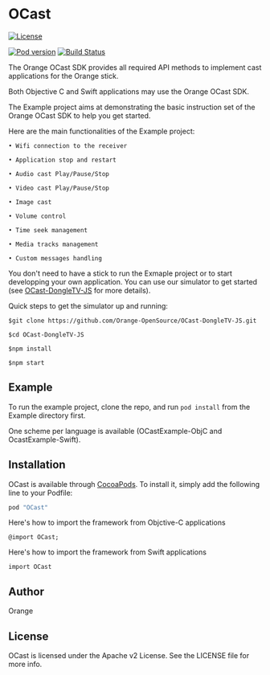 # OCast

[![License](https://img.shields.io/badge/licence-APACHE--2-lightgrey.svg)](https://github.com/Orange-OpenSource/OCast-iOS/blob/master/LICENSE)

[![Pod version](https://badge.fury.io/co/OCast.svg)](https://badge.fury.io/co/OCast)
[![Build Status](https://travis-ci.org/Orange-OpenSource/OCast-iOS.svg?branch=master)](https://travis-ci.org/Orange-OpenSource/OCast-iOS)

The Orange OCast SDK provides all required API methods to implement cast applications for the Orange stick.

Both Objective C and Swift applications may use the Orange OCast SDK.

The Example project aims at demonstrating the basic instruction set of the Orange OCast SDK to help you get started.

Here are the main functionalities of the Example project:


```
• Wifi connection to the receiver

• Application stop and restart

• Audio cast Play/Pause/Stop

• Video cast Play/Pause/Stop

• Image cast

• Volume control

• Time seek management

• Media tracks management

• Custom messages handling

```

You don't need to have a stick to run the Exmaple project or to start developping your own application. You can use our simulator to get started (see [OCast-DongleTV-JS](https://github.com/Orange-OpenSource/OCast-DongleTV-JS) for more details).

Quick steps to get the simulator up and running:

```
$git clone https://github.com/Orange-OpenSource/OCast-DongleTV-JS.git

$cd OCast-DongleTV-JS

$npm install

$npm start
```
## Example

To run the example project, clone the repo, and run `pod install` from the Example directory first.

One scheme per language is available (OCastExample-ObjC and OcastExample-Swift).

## Installation

OCast is available through [CocoaPods](http://cocoapods.org). To install
it, simply add the following line to your Podfile:

```ruby
pod "OCast"
```

Here's how to import the framework from Objctive-C applications

```
@import OCast;
```

Here's how to import the framework from Swift applications

```
import OCast
```




## Author

Orange

## License

OCast is licensed under the Apache v2 License. See the LICENSE file for more info.
